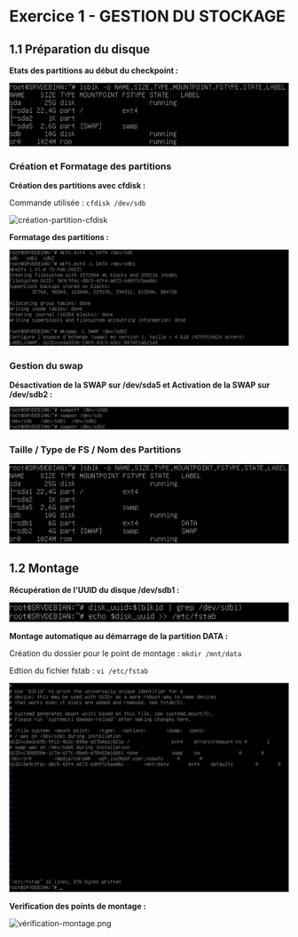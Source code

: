 # Exercice 1 - GESTION DU STOCKAGE

## 1.1 Préparation du disque

__Etats des partitions au début du checkpoint :__

![etat-partition-start](https://github.com/Tr3n4rT/TSSR-Checkpoint-1-Mathieu/blob/main/IMAGE_CHECKPOINT/etat-partition-lancement.png)


### Création et Formatage des partitions

__Création des partitions avec cfdisk :__

Commande utilisée : `cfdisk /dev/sdb`

![création-partition-cfdisk](https://github.com/Tr3n4rT/TSSR-Checkpoint-1-Mathieu/blob/main/IMAGE_CHECKPOINT/création-partition-cfdisk.png)

__Formatage des partitions :__

![formatage-partitions](https://github.com/Tr3n4rT/TSSR-Checkpoint-1-Mathieu/blob/main/IMAGE_CHECKPOINT/formatage-partitions.png)

### Gestion du swap

__Désactivation de la SWAP sur /dev/sda5 et Activation de la SWAP sur /dev/sdb2 :__

![gestion-swapp](https://github.com/Tr3n4rT/TSSR-Checkpoint-1-Mathieu/blob/main/IMAGE_CHECKPOINT/gestion-swapp.png)


### Taille / Type de FS / Nom des Partitions

![taille-type-nom-partitions](https://github.com/Tr3n4rT/TSSR-Checkpoint-1-Mathieu/blob/main/IMAGE_CHECKPOINT/taille-type-nom-partitions.png)

## 1.2 Montage

__Récupération de l'UUID du disque /dev/sdb1 :__

![recuperation-uuid](https://github.com/Tr3n4rT/TSSR-Checkpoint-1-Mathieu/blob/main/IMAGE_CHECKPOINT/recuperation-uuid.png)

__Montage automatique au démarrage de la partition DATA :__

Création du dossier pour le point de montage : 
`mkdir /mnt/data`

Edtion du fichier fstab : 
`vi /etc/fstab`

![eddition-fstab](https://github.com/Tr3n4rT/TSSR-Checkpoint-1-Mathieu/blob/main/IMAGE_CHECKPOINT/eddition-fstab.png)

__Verification des points de montage :__

![vérification-montage.png](https://github.com/Tr3n4rT/TSSR-Checkpoint-1-Mathieu/blob/main/IMAGE_CHECKPOINT/vérification-montage.png)

